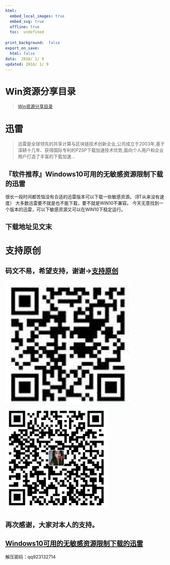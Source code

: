 ```yaml
---
html:
  embed_local_images: true
  embed_svg: true
  offline: true
  toc:  undefined

print_background:  false
export_on_save:
  html: false
data:  2018/ 1/ 9
updated: 2018/ 1/ 9
---
```


# Win资源分享目录

> [Win资源分享目录](https://blog.csdn.net/qq923132714/article/details/83108491 "Win资源分享目录")


# 迅雷

> 迅雷是全球领先的共享计算与区块链技术创新企业,公司成立于2003年,基于深耕十几年、获得国际专利的P2SP下载加速技术优势,面向个人用户和企业用户打造了丰富的下载加速...


## 『软件推荐』Windows10可用的无敏感资源限制下载的迅雷

很长一段时间都苦恼没有合适的迅雷版本可以下载一些敏感资源。（BT从来没有速度）
大多数迅雷要不就是也不能下载，要不就是WIN10不兼容。
今天无意找到一个版本的迅雷，可以下敏感资源又可以在WIN10下稳定运行。

## 下载地址见文末

# 支持原创
## 码文不易，希望支持，谢谢->**[支持原创](http://blog.csdn.net/qq923132714/article/details/79399145)**
![微信支付](https://raw.githubusercontent.com/923132714/my_picture/master/blog/support/weixin.png)![微信支付](https://raw.githubusercontent.com/923132714/my_picture/master/blog/support/支付宝.png)
## 再次感谢，大家对本人的支持。



## [Windows10可用的无敏感资源限制下载的迅雷](http://u16848854.ctfile.net/fs/16848854-330146508 "Windows10可用的无敏感资源限制下载的迅雷")

解压密码：qq923132714
